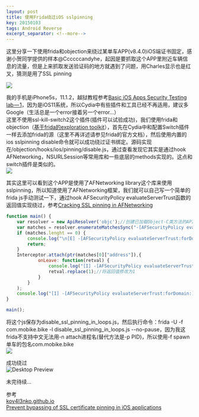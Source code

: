 ```yaml
---
layout: post
title: 使用Frida绕过iOS sslpinning
key: 20150103
tags: Android Reverse
excerpt_separator: <!--more-->
---
```

这里分享一下使用frida和objection来绕过某单车APP(v8.4.0)iOS端证书固定，感谢小贺同学提供的样本@Ccccccandyhe，起因是要抓取这个APP里附近车辆信息的流量，但是上来抓取发送验证码的地方就遇到了问题，用Charles显示也是红叉，猜测是用了SSL pinning
<!--more-->
![](https://raw.githubusercontent.com/la0s/la0s.github.io/master/screenshots/20181102.1.jpg)

我的手机是iPhone5s，11.1.2，越狱教程参考[Basic iOS Apps Security Testing lab — 1](https://medium.com/ehsahil/basic-ios-apps-security-testing-lab-1-2bf37c2a7d15)，因为是iOS11系统，所以Cydia中有些插件和工具已经不再适用，建议多Google（生活总是一个error接着另一个error...）  
这里不使用ssl-kill-switch2这个插件(插件可以试验成功)，我们使用frida和objection（[基于frida的exploration toolkit](https://github.com/sensepost/objection)），首先在Cydia中和配置Switch插件一样去添加frida的源（这里不再详述请参见frida的官方文档），然后使用内置的ios sslpinning disable命令就可以成功绕过证书绑定。源码实现在/objection/hooks/ios/pinning/disable.js，通过查看发现它其实是通过hook AFNetworking，NSURLSession等常用库和一些底层的methods实现的。这点和switch插件是类似的。  
![](https://raw.githubusercontent.com/la0s/la0s.github.io/master/screenshots/20181102.2.png)

其实这里可以看到这个APP是使用了AFNetworking library这个库来使用sslpinning，所以知道使用了AFNetworking框架，我们就可以自己写一个简单的frida js手动测试一下，通过hook AFSecurityPolicy evaluateServerTrust函数的返回值实现绕过，参考[Cracking SSL pinning in AFNetworking](https://kov4l3nko.github.io/blog/2018-06-17-afnetwork-disable-ssl-pinning/)
```javascript
function main() {
	var resolver = new ApiResolver('objc');//创建已加载Object-C类方法的API查找器
	var matches = resolver.enumerateMatchesSync("-[AFSecurityPolicy evaluateServerTrust:forDomain:]");//查找evaluateServerTrust:forDomain函数，返回数组类型
	if (matches.lenght == 0) {
		console.log("\n[E] -[AFSecurityPolicy evaluateServerTrust:forDomain:] is not found!\n");
		return;
	}
	Interceptor.attach(ptr(matches[0]["address"]),{
			onLeave: function(retval) {
				console.log("[I] -[AFSecurityPolicy evaluateServerTrust:forDomain:] hits!");
				retval.replace(1);//将返回值修改为1
			}
		}
	);
	console.log("[I] -[AFSecurityPolicy evaluateServerTrust:forDomain:] is hooked!\n")
}

main();
```
将这个js保存为disable_ssl_pinning_in_loops.js，然后执行命令：frida -U -f com.mobike.bike -l disable_ssl_pinning_in_loops.js --no-pause，因为我这frida不支持中文无法用-n attach进程名(替代方法是-p PID)，所以使用-f spawn单车的包名com.mobike.bike  
![](https://raw.githubusercontent.com/la0s/la0s.github.io/master/screenshots/20181102.3.png)

成功绕过  
![Desktop Preview](https://raw.githubusercontent.com/la0s/la0s.github.io/master/screenshots/20181102.4.jpg)

未完待续...  

参考  
[kov4l3nko.github.io](https://kov4l3nko.github.io/)  
[Prevent bypassing of SSL certificate pinning in iOS applications](https://www.guardsquare.com/en/blog/iOS-SSL-certificate-pinning-bypassing)



